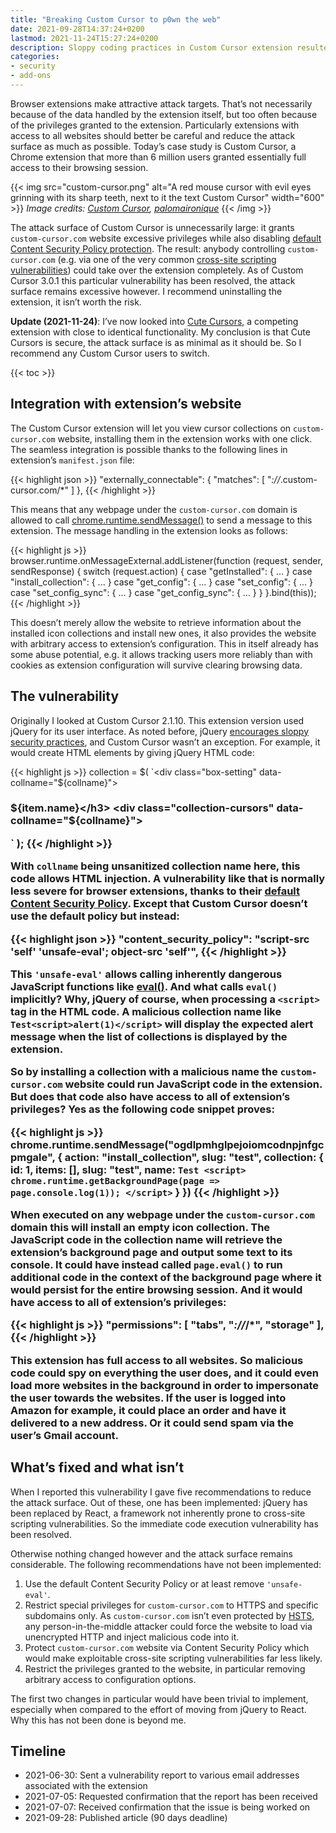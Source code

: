 ```yaml
---
title: "Breaking Custom Cursor to p0wn the web"
date: 2021-09-28T14:37:24+0200
lastmod: 2021-11-24T15:27:24+0200
description: Sloppy coding practices in Custom Cursor extension resulted in vulnerabilities with considerable abuse potential. Attack surface of the extension remains excessive.
categories:
- security
- add-ons
---
```


Browser extensions make attractive attack targets. That’s not necessarily because of the data handled by the extension itself, but too often because of the privileges granted to the extension. Particularly extensions with access to all websites should better be careful and reduce the attack surface as much as possible. Today’s case study is Custom Cursor, a Chrome extension that more than 6 million users granted essentially full access to their browsing session.

{{< img src="custom-cursor.png" alt="A red mouse cursor with evil eyes grinning with its sharp teeth, next to it the text Custom Cursor" width="600" >}}
<em>
  Image credits:
  <a href="https://custom-cursor.com/" rel="nofollow">Custom Cursor</a>,
  <a href="https://openclipart.org/detail/88777/little-red-devil-head-cartoon" rel="nofollow">palomaironique</a>
</em>
{{< /img >}}

The attack surface of Custom Cursor is unnecessarily large: it grants `custom-cursor.com` website excessive privileges while also disabling [default Content Security Policy protection](https://developer.mozilla.org/en-US/docs/Mozilla/Add-ons/WebExtensions/Content_Security_Policy#default_content_security_policy). The result: anybody controlling `custom-cursor.com` (e.g. via one of the very common [cross-site scripting vulnerabilities](https://en.wikipedia.org/wiki/Cross-site_scripting)) could take over the extension completely. As of Custom Cursor 3.0.1 this particular vulnerability has been resolved, the attack surface remains excessive however. I recommend uninstalling the extension, it isn’t worth the risk.

**Update (2021-11-24)**: I’ve now looked into [Cute Cursors](https://cute-cursors.com/), a competing extension with close to identical functionality. My conclusion is that Cute Cursors is secure, the attack surface is as minimal as it should be. So I recommend any Custom Cursor users to switch.

{{< toc >}}

## Integration with extension’s website

The Custom Cursor extension will let you view cursor collections on `custom-cursor.com` website, installing them in the extension works with one click. The seamless integration is possible thanks to the following lines in extension’s `manifest.json` file:

{{< highlight json >}}
"externally_connectable": {
  "matches": [ "*://*.custom-cursor.com/*" ]
},
{{< /highlight >}}

This means that any webpage under the `custom-cursor.com` domain is allowed to call [chrome.runtime.sendMessage()](https://developer.mozilla.org/en-US/docs/Mozilla/Add-ons/WebExtensions/API/runtime/sendMessage) to send a message to this extension. The message handling in the extension looks as follows:

{{< highlight js >}}
browser.runtime.onMessageExternal.addListener(function (request, sender, sendResponse) {
  switch (request.action) {
    case "getInstalled": {
      ...
    }
    case "install_collection": {
      ...
    }
    case "get_config": {
      ...
    }
    case "set_config": {
      ...
    }
    case "set_config_sync": {
      ...
    }
    case "get_config_sync": {
      ...
    }
  }
}.bind(this));
{{< /highlight >}}

This doesn’t merely allow the website to retrieve information about the installed icon collections and install new ones, it also provides the website with arbitrary access to extension’s configuration. This in itself already has some abuse potential, e.g. it allows tracking users more reliably than with cookies as extension configuration will survive clearing browsing data.

## The vulnerability

Originally I looked at Custom Cursor 2.1.10. This extension version used jQuery for its user interface. As noted before, jQuery [encourages sloppy security practices](/2020/03/02/psa-jquery-is-bad-for-the-security-of-your-project/), and Custom Cursor wasn’t an exception. For example, it would create HTML elements by giving jQuery HTML code:

{{< highlight js >}}
collection = $(
  `<div class="box-setting" data-collname="${collname}">
    <h3>${item.name}</h3>
    <div class="collection-cursors" data-collname="${collname}">
    </div>
  </div>`
);
{{< /highlight >}}

With `collname` being unsanitized collection name here, this code allows HTML injection. A vulnerability like that is normally less severe for browser extensions, thanks to their [default Content Security Policy](https://developer.mozilla.org/en-US/docs/Mozilla/Add-ons/WebExtensions/Content_Security_Policy#default_content_security_policy). Except that Custom Cursor doesn’t use the default policy but instead:

{{< highlight json >}}
"content_security_policy": "script-src 'self' 'unsafe-eval'; object-src 'self'",
{{< /highlight >}}

This `'unsafe-eval'` allows calling inherently dangerous JavaScript functions like [eval()](https://developer.mozilla.org/en-US/docs/Web/JavaScript/Reference/Global_Objects/eval). And what calls `eval()` implicitly? Why, jQuery of course, when processing a `<script>` tag in the HTML code. A malicious collection name like `Test<script>alert(1)</script>` will display the expected alert message when the list of collections is displayed by the extension.

So by installing a collection with a malicious name the `custom-cursor.com` website could run JavaScript code in the extension. But does that code also have access to all of extension’s privileges? Yes as the following code snippet proves:

{{< highlight js >}}
chrome.runtime.sendMessage("ogdlpmhglpejoiomcodnpjnfgcpmgale", {
  action: "install_collection",
  slug: "test",
  collection: {
    id: 1,
    items: [],
    slug: "test",
    name: `Test
      <script>
        chrome.runtime.getBackgroundPage(page => page.console.log(1));
      </script>`
  }
})
{{< /highlight >}}

When executed on any webpage under the `custom-cursor.com` domain this will install an empty icon collection. The JavaScript code in the collection name will retrieve the extension’s background page and output some text to its console. It could have instead called `page.eval()` to run additional code in the context of the background page where it would persist for the entire browsing session. And it would have access to all of extension’s privileges:

{{< highlight js >}}
"permissions": [ "tabs", "*://*/*", "storage" ],
{{< /highlight >}}

This extension has full access to all websites. So malicious code could spy on everything the user does, and it could even load more websites in the background in order to impersonate the user towards the websites. If the user is logged into Amazon for example, it could place an order and have it delivered to a new address. Or it could send spam via the user’s Gmail account.

## What’s fixed and what isn’t

When I reported this vulnerability I gave five recommendations to reduce the attack surface. Out of these, one has been implemented: jQuery has been replaced by React, a framework not inherently prone to cross-site scripting vulnerabilities. So the immediate code execution vulnerability has been resolved.

Otherwise nothing changed however and the attack surface remains considerable. The following recommendations have not been implemented:

1. Use the default Content Security Policy or at least remove `'unsafe-eval'`.
2. Restrict special privileges for `custom-cursor.com` to HTTPS and specific subdomains only. As `custom-cursor.com` isn’t even protected by [HSTS](https://en.wikipedia.org/wiki/HTTP_Strict_Transport_Security), any person-in-the-middle attacker could force the website to load via unencrypted HTTP and inject malicious code into it.
3. Protect `custom-cursor.com` website via Content Security Policy which would make exploitable cross-site scripting vulnerabilities far less likely.
4. Restrict the privileges granted to the website, in particular removing arbitrary access to configuration options.

The first two changes in particular would have been trivial to implement, especially when compared to the effort of moving from jQuery to React. Why this has not been done is beyond me.

## Timeline

* 2021-06-30: Sent a vulnerability report to various email addresses associated with the extension
* 2021-07-05: Requested confirmation that the report has been received
* 2021-07-07: Received confirmation that the issue is being worked on
* 2021-09-28: Published article (90 days deadline)
